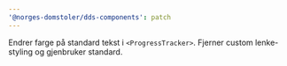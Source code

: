 ```yaml
---
'@norges-domstoler/dds-components': patch
---
```


Endrer farge på standard tekst i `<ProgressTracker>`. Fjerner custom lenke-styling og gjenbruker standard.
